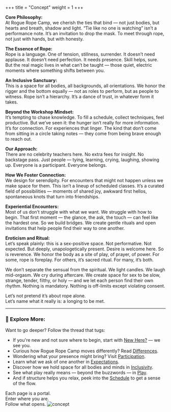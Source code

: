 +++
title = "Concept"
weight = 1
+++

**Core Philosophy:**  
At Rogue Rope Camp, we cherish the ties that bind — not just bodies, but hearts and breath, shadow and light. “Tie like no one is watching” isn’t a performance note. It’s an invitation to drop the mask. To meet through rope, not just with hands, but with honesty.

**The Essence of Rope:**  
Rope is a language. One of tension, stillness, surrender. It doesn’t need applause. It doesn’t need perfection. It needs presence. Skill helps, sure. But the real magic lives in what can’t be taught — those quiet, electric moments where something shifts between you.

**An Inclusive Sanctuary:**  
This is a space for all bodies, all backgrounds, all orientations. We honor the rigger and the bottom equally — not as roles to perform, but as people to witness. Rope isn’t a hierarchy. It’s a dance of trust, in whatever form it takes.

**Beyond the Workshop Mindset:**  
It’s tempting to chase knowledge. To fill a schedule, collect techniques, feel productive. But we’ve seen it: the hunger isn’t really for more information. It’s for connection. For experiences that linger. The kind that don’t come from sitting in a circle taking notes — they come from being brave enough to reach out.

**Our Approach:**  
There are no celebrity teachers here. No extra fees for insight. No backstage pass. Just people — tying, learning, crying, laughing, showing up. Everyone is a participant. Everyone belongs.

**How We Foster Connection:**  
We design for serendipity. For encounters that might not happen unless we make space for them. This isn’t a lineup of scheduled classes. It’s a curated field of possibilities — moments of shared joy, awkward first hellos, spontaneous knots that turn into friendships.

**Experiential Encounters:**  
Most of us don’t struggle with what we want. We struggle with how to begin. That first moment — the glance, the ask, the touch — can feel like the hardest one. So we build bridges. We create gentle rituals and open invitations that help people find their way to one another.

**Eroticism and Ritual:**  
Let’s speak plainly: this is a sex-positive space. Not performative. Not expected. But deeply, unapologetically present. Desire is welcome here. So is reverence. We honor the body as a site of play, of prayer, of power. For some, rope is foreplay. For others, it’s sacred ritual. For many, it’s both.

We don’t separate the sensual from the spiritual. We light candles. We laugh mid-orgasm. We cry during aftercare. We create space for sex to be slow, strange, tender, filthy, or holy — and we let each person find their own rhythm. Nothing is mandatory. Nothing is off-limits except violating consent.

Let’s not pretend it’s about rope alone.  
Let’s name what it really is: a longing to be met.

---

### 🧭 Explore More:

Want to go deeper? Follow the thread that tugs:

- If you're new and not sure where to begin, start with [New Here?](/concept/new-here) — we see you.
- Curious how Rogue Rope Camp moves differently? Read [Differences](/concept/differences).
- Wondering what your presence might bring? Visit [Participation](/concept/participation).
- Learn what we ask of one another in [Expectations](/concept/expectations).
- Discover how we hold space for all bodies and minds in [Inclusivity](/concept/inclusivity).
- See what play really means — beyond the buzzwords — in [Play](/concept/play).
- And if structure helps you relax, peek into the [Schedule](/concept/schedule) to get a sense of the flow.

Each page is a portal.  
Enter where you are.  
Follow what opens.
![concept](/images/rrc25/concept.png)